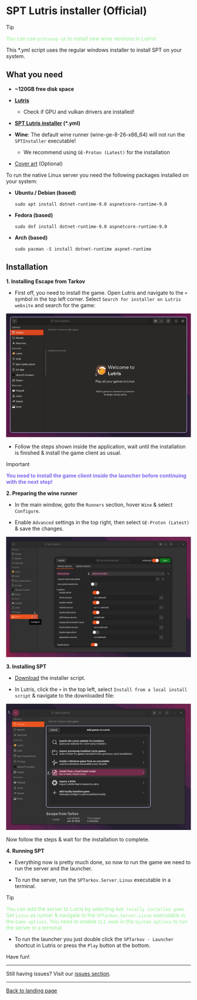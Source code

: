 
# SPT Lutris installer (Official)

> [!TIP]
> <span style="color:lightgreen">You can use `protonup-qt` to install new wine versions in Lutris!</span>

This *.yml script uses the regular windows installer to install SPT on your system.

## What you need

- **~120GB free disk space**

- **[Lutris](https://lutris.net/downloads)**
    - Check if GPU and vulkan drivers are installed!

- **[SPT Lutris installer](../../installers/lutris-installer-official.yml) (*.yml)**

- **Wine**: The default wine runner (wine-ge-8-26-x86_64) will not run the `SPTInstaller` executable!
    - We recommend using `GE-Proton (Latest)` for the installation
- [Cover art](../../docs/lutris/cover_art.md) (Optional)

To run the native Linux server you need the following packages installed on your system:

- **Ubuntu / Debian (based)**
    ```
    sudo apt install dotnet-runtime-9.0 aspnetcore-runtime-9.0
    ```

- **Fedora (based)**
    ```
    sudo dnf install dotnet-runtime-9.0 aspnetcore-runtime-9.0
    ```

- **Arch (based)**
    ```
    sudo pacman -S install dotnet-runtime aspnet-runtime
    ```

## Installation

**1. Installing Escape from Tarkov**

- First off, you need to install the game. Open Lutris and navigate to the `+` symbol in the top left corner. Select `Search for installer on Lutris website` and search for the game:

<img src="../../media/lutris/tarkov.gif" width="580">

- Follow the steps shown inside the application, wait until the installation is finished & install the game client as usual.

> [!IMPORTANT]
> <span style="color:mediumslateblue">**You need to install the game client inside the launcher before continuing with the next step!**


**2. Preparing the wine runner**

- In the main window, goto the `Runners` section, hover `Wine` & select `Configure`.

- Enable `Advanced` settings in the top right, then select `GE-Proton (Latest)` & save the changes.

<img src="../../media/lutris/wine.jpg" alt="drawing" width="580"/>


**3. Installing SPT**

- [Download](../../installers/lutris-installer-official.yml) the installer script.

- In Lutris, click the `+` in the top left, select `Install from a local install script` & navigate to the downloaded file:

<img src="../../media/lutris/install_script.jpg" alt="drawing" width="580"/>

Now follow the steps & wait for the installation to complete.

**4. Running SPT**

- Everything now is pretty much done, so now to run the game we need to run the server and the launcher.

- To run the server, run the `SPTarkov.Server.Linux` executable in a terminal.

> [!TIP]
> <span style="color:lightgreen">You can add the server to Lutris by selecting `Add locally installed game`. Set `Linux` as runner & navigate to the `SPTarkov.Server.Linux` executable in the `Game options`. You need to enable `CLI mode` in the `System options` to run the server in a terminal.</span>

- To run the launcher you just double click the `SPTarkov - Launcher` shortcut in Lutris or press the `Play` button at the bottom.

Have fun!

***
Still having issues? Visit our [issues section](../../docs/issues.md).

***
[Back to landing page](../../README.md)